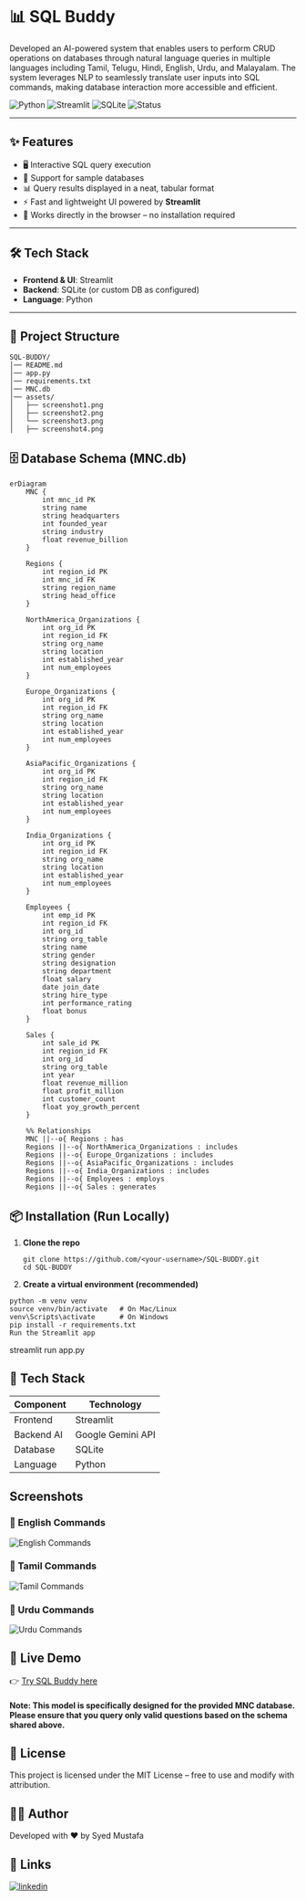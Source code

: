 # 📊 SQL Buddy

Developed an AI-powered system that enables users to perform CRUD operations on databases through natural language queries in multiple languages including Tamil, Telugu, Hindi, English, Urdu, and Malayalam. 
The system leverages NLP to seamlessly translate user inputs into SQL commands, making database interaction more accessible and efficient.


![Python](https://img.shields.io/badge/Python-3.11-blue.svg)
![Streamlit](https://img.shields.io/badge/Streamlit-Frontend-orange)
![SQLite](https://img.shields.io/badge/Database-SQLite-lightgrey)
![Status](https://img.shields.io/badge/Status-Completed-brightgreen)

---

## ✨ Features
- 🖥️ Interactive SQL query execution  
- 📂 Support for sample databases  
- 📊 Query results displayed in a neat, tabular format  
- ⚡ Fast and lightweight UI powered by **Streamlit**  
- 📱 Works directly in the browser – no installation required  

---

## 🛠️ Tech Stack
- **Frontend & UI**: Streamlit  
- **Backend**: SQLite (or custom DB as configured)  
- **Language**: Python  

---

## 📂 Project Structure
~~~
SQL-BUDDY/
│── README.md
│── app.py
│── requirements.txt
│── MNC.db
│── assets/
│   ├── screenshot1.png
│   ├── screenshot2.png
│   └── screenshot3.png
│   ├── screenshot4.png

~~~
## 🗄️ Database Schema (MNC.db)

```mermaid
erDiagram
    MNC {
        int mnc_id PK
        string name
        string headquarters
        int founded_year
        string industry
        float revenue_billion
    }

    Regions {
        int region_id PK
        int mnc_id FK
        string region_name
        string head_office
    }

    NorthAmerica_Organizations {
        int org_id PK
        int region_id FK
        string org_name
        string location
        int established_year
        int num_employees
    }

    Europe_Organizations {
        int org_id PK
        int region_id FK
        string org_name
        string location
        int established_year
        int num_employees
    }

    AsiaPacific_Organizations {
        int org_id PK
        int region_id FK
        string org_name
        string location
        int established_year
        int num_employees
    }

    India_Organizations {
        int org_id PK
        int region_id FK
        string org_name
        string location
        int established_year
        int num_employees
    }

    Employees {
        int emp_id PK
        int region_id FK
        int org_id
        string org_table
        string name
        string gender
        string designation
        string department
        float salary
        date join_date
        string hire_type
        int performance_rating
        float bonus
    }

    Sales {
        int sale_id PK
        int region_id FK
        int org_id
        string org_table
        int year
        float revenue_million
        float profit_million
        int customer_count
        float yoy_growth_percent
    }

    %% Relationships
    MNC ||--o{ Regions : has
    Regions ||--o{ NorthAmerica_Organizations : includes
    Regions ||--o{ Europe_Organizations : includes
    Regions ||--o{ AsiaPacific_Organizations : includes
    Regions ||--o{ India_Organizations : includes
    Regions ||--o{ Employees : employs
    Regions ||--o{ Sales : generates
```
## 📦 Installation (Run Locally)

1. **Clone the repo**
   ```
   git clone https://github.com/<your-username>/SQL-BUDDY.git
   cd SQL-BUDDY
   
2. **Create a virtual environment (recommended)**
~~~
python -m venv venv
source venv/bin/activate   # On Mac/Linux
venv\Scripts\activate      # On Windows
pip install -r requirements.txt
Run the Streamlit app
~~~

streamlit run app.py

## 🧠 Tech Stack

| Component  | Technology        |
| ---------- | ----------------- |
| Frontend   | Streamlit         |
| Backend AI | Google Gemini API |
| Database   | SQLite            |
| Language   | Python            |

## Screenshots
### 🔹 English Commands
![English Commands](https://github.com/MUSTAFAOP29/SQL-BUDDY/blob/main/Screenshot%20(2369).png)

### 🔹 Tamil Commands
![Tamil Commands](https://github.com/MUSTAFAOP29/SQL-BUDDY/blob/main/Screenshot%20(2370).png) 

### 🔹 Urdu Commands
![Urdu Commands](https://github.com/MUSTAFAOP29/SQL-BUDDY/blob/main/Screenshot%20(2371).png)




## 🚀 Live Demo
👉 [Try SQL Buddy here](https://sql-buddy-08.streamlit.app/)

#### Note: This model is specifically designed for the provided MNC database. Please ensure that you query only valid questions based on the schema shared above.


## 📜 License
This project is licensed under the MIT License – free to use and modify with attribution.

## 👨‍💻 Author
Developed with ❤️ by Syed Mustafa
## 🔗 Links
[![linkedin](https://img.shields.io/badge/linkedin-0A66C2?style=for-the-badge&logo=linkedin&logoColor=white)](https://www.linkedin.com/in/syedmustafa29)
